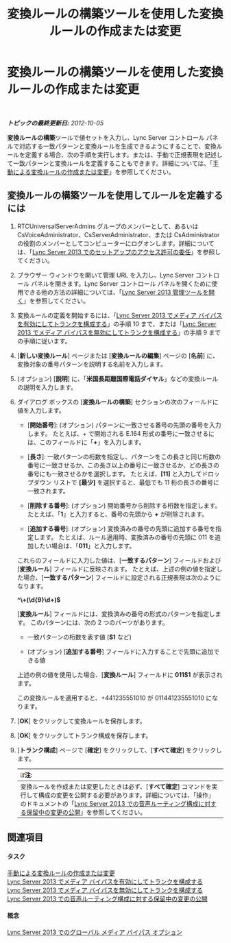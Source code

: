﻿---
title: 変換ルールの構築ツールを使用した変換ルールの作成または変更
TOCTitle: 変換ルールの構築ツールを使用した変換ルールの作成または変更
ms:assetid: ba112df8-3bb4-48e4-a353-4bf9110ccd71
ms:mtpsurl: https://technet.microsoft.com/ja-jp/library/Gg412909(v=OCS.15)
ms:contentKeyID: 48273384
ms.date: 05/19/2016
mtps_version: v=OCS.15
ms.translationtype: HT
---

# 変換ルールの構築ツールを使用した変換ルールの作成または変更

 

_**トピックの最終更新日:** 2012-10-05_

**変換ルールの構築**ツールで値セットを入力し、Lync Server コントロール パネルで対応する一致パターンと変換ルールを生成できるようにすることで、変換ルールを定義する場合、次の手順を実行します。または、手動で正規表現を記述して一致パターンと変換ルールを定義することもできます。詳細については、「[手動による変換ルールの作成または変更](lync-server-2013-create-or-modify-a-translation-rule-manually.md)」を参照してください。

## 変換ルールの構築ツールを使用してルールを定義するには

1.  RTCUniversalServerAdmins グループのメンバーとして、あるいは CsVoiceAdministrator、CsServerAdministrator、または CsAdministrator の役割のメンバーとしてコンピューターにログオンします。詳細については、「[Lync Server 2013 でのセットアップのアクセス許可の委任](lync-server-2013-delegate-setup-permissions.md)」を参照してください。

2.  ブラウザー ウィンドウを開いて管理 URL を入力し、Lync Server コントロール パネルを開きます。Lync Server コントロール パネルを開くために使用できる他の方法の詳細については、「[Lync Server 2013 管理ツールを開く](lync-server-2013-open-lync-server-administrative-tools.md)」を参照してください。

3.  変換ルールの定義を開始するには、「[Lync Server 2013 でメディア バイパスを有効にしてトランクを構成する](lync-server-2013-configure-a-trunk-with-media-bypass.md)」の手順 10 まで、または「[Lync Server 2013 でメディア バイパスを無効にしてトランクを構成する](lync-server-2013-configure-a-trunk-without-media-bypass.md)」の手順 9 までの手順に従います。

4.  \[**新しい変換ルール**\] ページまたは \[**変換ルールの編集**\] ページの \[**名前**\] に、変換対象の番号パターンを説明する名前を入力します。

5.  (オプション) \[**説明**\] に、「**米国長距離国際電話ダイヤル**」などの変換ルールの説明を入力します。

6.  ダイアログ ボックスの \[**変換ルールの構築**\] セクションの次のフィールドに値を入力します。
    
      - \[**開始番号**\]: (オプション) パターンに一致させる番号の先頭の番号を入力します。 たとえば、+ で開始される E.164 形式の番号に一致させるには、このフィールドに「**+**」を入力します。
    
      - \[**長さ**\]: 一致パターンの桁数を指定し、パターンをこの長さと同じ桁数の番号に一致させるか、この長さ以上の番号に一致させるか、どの長さの番号にも一致させるかを選択します。 たとえば、**\[11\]** と入力してドロップダウン リストで **\[最少\]** を選択すると、最低でも 11 桁の長さの番号に一致されます。
    
      - \[**削除する番号**\]: (オプション) 開始番号から削除する桁数を指定します。 たとえば、「**1**」と入力すると、番号の先頭から **+** が削除されます。
    
      - \[**追加する番号**\]: (オプション) 変換済みの番号の先頭に追加する番号を指定します。 たとえば、ルール適用時、変換済みの番号の先頭に 011 を追加したい場合は、「**011**」と入力します。
    
    これらのフィールドに入力した値は、\[**一致するパターン**\] フィールドおよび \[**変換ルール**\] フィールドに反映されます。 たとえば、上述の例の値を指定した場合、\[**一致するパターン**\] フィールドに設定される正規表現は次のようになります。
    
    **^\\+(\\d{9}\\d+)$**
    
    \[**変換ルール**\] フィールドには、変換済みの番号の形式のパターンを指定します。 このパターンには、次の 2 つのパーツがあります。
    
      - 一致パターンの桁数を表す値 (**$1** など)
    
      - (オプション) \[**追加する番号**\] フィールドに入力することで先頭に追加できる値
    
    上述の例の値を使用した場合、\[**変換ルール**\] フィールドに **011$1** が表示されます。
    
    この変換ルールを適用すると、+441235551010 が 011441235551010 になります。

7.  \[**OK**\] をクリックして変換ルールを保存します。

8.  \[**OK**\] をクリックしてトランク構成を保存します。

9.  \[**トランク構成**\] ページで \[**確定**\] をクリックして、\[**すべて確定**\] をクリックします。
    
    <table>
    <thead>
    <tr class="header">
    <th><img src="images/Gg412781.note(OCS.15).gif" title="note" alt="note" />注:</th>
    </tr>
    </thead>
    <tbody>
    <tr class="odd">
    <td>変換ルールを作成または変更したときは必ず、[<strong>すべて確定</strong>] コマンドを実行して構成の変更を公開する必要があります。詳細については、「操作」のドキュメントの「<a href="lync-server-2013-publish-pending-changes-to-the-voice-routing-configuration.md">Lync Server 2013 での音声ルーティング構成に対する保留中の変更の公開</a>」を参照してください。</td>
    </tr>
    </tbody>
    </table>


## 関連項目

#### タスク

[手動による変換ルールの作成または変更](lync-server-2013-create-or-modify-a-translation-rule-manually.md)  
[Lync Server 2013 でメディア バイパスを有効にしてトランクを構成する](lync-server-2013-configure-a-trunk-with-media-bypass.md)  
[Lync Server 2013 でメディア バイパスを無効にしてトランクを構成する](lync-server-2013-configure-a-trunk-without-media-bypass.md)  
[Lync Server 2013 での音声ルーティング構成に対する保留中の変更の公開](lync-server-2013-publish-pending-changes-to-the-voice-routing-configuration.md)  

#### 概念

[Lync Server 2013 でのグローバル メディア バイパス オプション](lync-server-2013-global-media-bypass-options.md)

